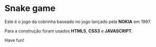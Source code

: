 # Snake game

Este é o jogo da cobrinha baseado no jogo lançado pela **NOKIA** em 1997.

Para a construção foram usados **HTML5**, **CSS3** e **JAVASCRIPT**.

Have fun!

